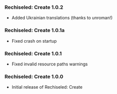 ### Rechiseled: Create 1.0.2
- Added Ukrainian translations (thanks to unroman!)

### Rechiseled: Create 1.0.1a
- Fixed crash on startup

### Rechiseled: Create 1.0.1
- Fixed invalid resource paths warnings

### Rechiseled: Create 1.0.0
- Initial release of Rechiseled: Create
